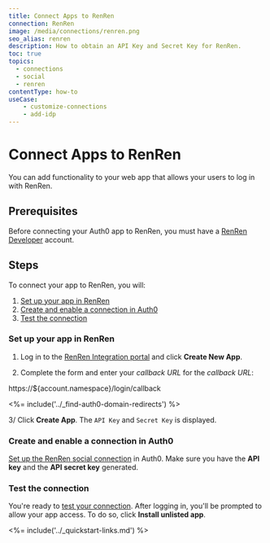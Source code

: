 ```yaml
---
title: Connect Apps to RenRen
connection: RenRen
image: /media/connections/renren.png
seo_alias: renren
description: How to obtain an API Key and Secret Key for RenRen.
toc: true
topics:
  - connections
  - social
  - renren
contentType: how-to
useCase:
    - customize-connections
    - add-idp
---
```


# Connect Apps to RenRen

You can add functionality to your web app that allows your users to log in with RenRen. 

## Prerequisites

Before connecting your Auth0 app to RenRen, you must have a [RenRen Developer](http://app.renren.com/developers) account.

## Steps

To connect your app to RenRen, you will:

1. [Set up your app in RenRen](#set-up-your-app-in-renren)
2. [Create and enable a connection in Auth0](#create-and-enable-a-connection-in-auth0)
3. [Test the connection](#test-the-connection)

### Set up your app in RenRen

1. Log in to the [RenRen Integration portal](http://app.renren.com/developers) and click **Create New App**.

2. Complete the form and enter your <dfn data-key="callback">callback URL</dfn> for the *callback URL*:

  https://${account.namespace}/login/callback

<%= include('../_find-auth0-domain-redirects') %>

3/ Click **Create App**. The `API Key` and `Secret Key` is displayed.

### Create and enable a connection in Auth0

[Set up the RenRen social connection](/dashboard/guides/connections/set-up-connections-social) in Auth0. Make sure you have the **API key** and the **API secret key** generated.

### Test the connection

You're ready to [test your connection](/dashboard/guides/connections/test-connections-social). After logging in, you'll be prompted to allow your app access. To do so, click **Install unlisted app**.

<%= include('../_quickstart-links.md') %>

